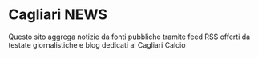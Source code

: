 # Cagliari NEWS

 Questo sito aggrega notizie da fonti pubbliche tramite feed RSS offerti da testate giornalistiche
 e blog dedicati al Cagliari Calcio